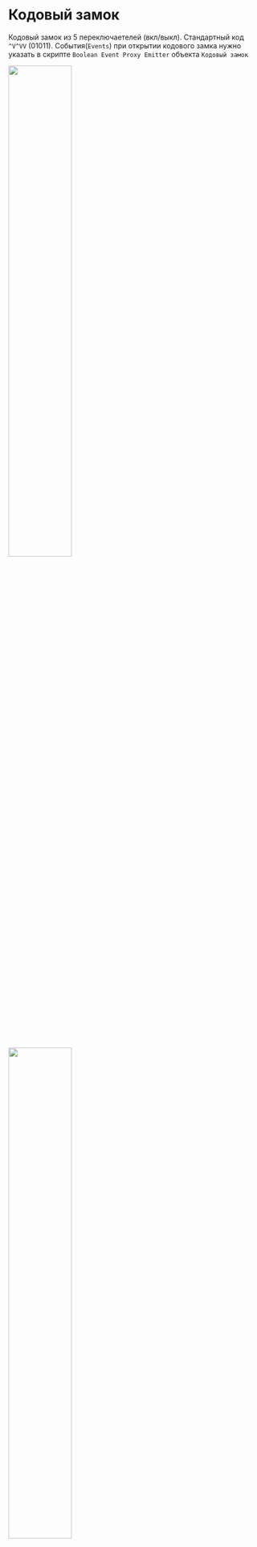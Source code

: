 # Кодовый замок

Кодовый замок из 5 переключаетелей (вкл/выкл). Стандартный код `^V^VV` (01011). События(`Events`) при открытии кодового замка нужно указать в скрипте `Boolean Event Proxy Emitter` объекта `Кодовый замок`

<img src="https://github.com/Picjavard/VRPlayerPackage/assets/27041046/7de45fc4-a737-4bd4-805d-4b66a2061105" width=50% >

<img src="https://github.com/Picjavard/VRPlayerPackage/assets/27041046/6f3683ac-b3d0-4d5a-bf03-9616d7e40a96" width=50% >

